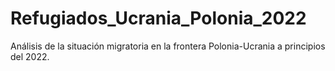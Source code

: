 # Refugiados_Ucrania_Polonia_2022
Análisis de la situación migratoria en la frontera Polonia-Ucrania a principios del 2022.
